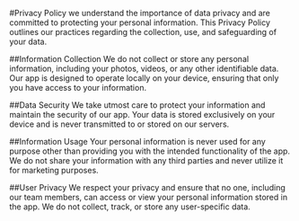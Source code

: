 #Privacy Policy
we understand the importance of data privacy and are committed to protecting your personal information. This Privacy Policy outlines our practices regarding the collection, use, and safeguarding of your data.

##Information Collection
We do not collect or store any personal information, including your photos, videos, or any other identifiable data. Our app is designed to operate locally on your device, ensuring that only you have access to your information.

##Data Security
We take utmost care to protect your information and maintain the security of our app. Your data is stored exclusively on your device and is never transmitted to or stored on our servers.

##Information Usage
Your personal information is never used for any purpose other than providing you with the intended functionality of the app. We do not share your information with any third parties and never utilize it for marketing purposes.

##User Privacy
We respect your privacy and ensure that no one, including our team members, can access or view your personal information stored in the app. We do not collect, track, or store any user-specific data.
